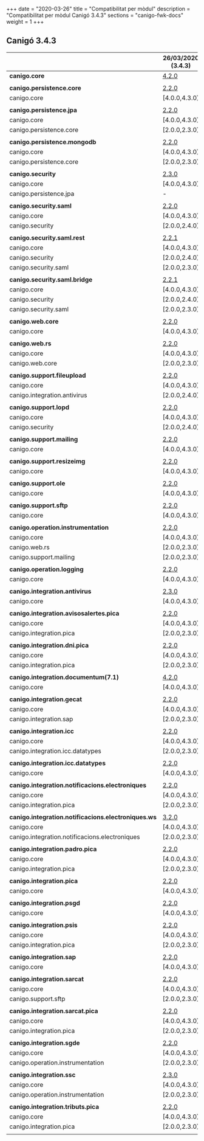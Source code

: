 +++
date        = "2020-03-26"
title       = "Compatibilitat per mòdul"
description = "Compatibilitat per mòdul Canigó 3.4.3"
sections    = "canigo-fwk-docs"
weight      = 1
+++

## Canigó 3.4.3

|                                                   		| 26/03/2020 (3.4.3)																															|
|---------------------------------------------------		|-----------------------------------------------------------------------------		|
| **canigo.core**                                   		| [4.2.0](/canigo-fwk-docs/documentacio-llibreries/canigo.core/4.2.0/) 								|
|                                                   		|               																																	|
| **canigo.persistence.core**                        		| [2.2.0](/canigo-fwk-docs/documentacio-llibreries/canigo.persistence.core/2.2.0/) |
| canigo.core                                       		| [4.0.0,4.3.0)  																																	|
|                                                   		|               																																	|
| **canigo.persistence.jpa**                         		| [2.2.0](/canigo-fwk-docs/documentacio-llibreries/canigo.persistence.jpa/2.2.0/)			|
| canigo.core                                       		| [4.0.0,4.3.0)  																																	|
| canigo.persistence.core                           		| [2.0.0,2.3.0)  																																	|
|                                                   		|               																																	|
| **canigo.persistence.mongodb**                     		| [2.2.0](/canigo-fwk-docs/documentacio-llibreries/canigo.persistence.mongodb/2.2.0/)          																																	|
| canigo.core                                       		| [4.0.0,4.3.0)  																																	|
| canigo.persistence.core                           		| [2.0.0,2.3.0)  																																	|
|                                                   		|               																																	|
| **canigo.security**                                		| [2.3.0](/canigo-fwk-docs/documentacio-llibreries/canigo.security/2.3.0/) |
| canigo.core                                       		| [4.0.0,4.3.0)  																																	|
| canigo.persistence.jpa                             		| -             																																	|
|                                                   		|               																																	|
| **canigo.security.saml**                           		| [2.2.0](/canigo-fwk-docs/documentacio-llibreries/canigo.security.saml/2.2.0/) |
| canigo.core                                       		| [4.0.0,4.3.0)  																																	|
| canigo.security                                   		| [2.0.0,2.4.0) 																																	|
|                                                   		|               																																	|
| **canigo.security.saml.rest**                      		| [2.2.1](/canigo-fwk-docs/documentacio-llibreries/canigo.security.rest/2.3.0/)|
| canigo.core                                       		| [4.0.0,4.3.0)  																																	|
| canigo.security                                   		| [2.0.0,2.4.0) 																																	|
| canigo.security.saml                               		| [2.0.0,2.3.0) 																																	|
|                                                   		|               																																	|
| **canigo.security.saml.bridge**                    		| [2.2.1](/canigo-fwk-docs/documentacio-llibreries/canigo.security.bridge/2.3.0/)|
| canigo.core                                       		| [4.0.0,4.3.0)  																																	|
| canigo.security                                   		| [2.0.0,2.4.0) 																																	|
| canigo.security.saml                               		| [2.0.0,2.3.0) 																																	|
|                                                   		|               																																	|
| **canigo.web.core**                                		| [2.2.0](/canigo-fwk-docs/documentacio-llibreries/canigo.web.core/2.2.0/) |
| canigo.core                                       		| [4.0.0,4.3.0)  																																	|
|                                                   		|               																																	|
| **canigo.web.rs**                                  		| [2.2.0](/canigo-fwk-docs/documentacio-llibreries/canigo.web.rs/2.2.0/) |
| canigo.core                                       		| [4.0.0,4.3.0)  																																	|
| canigo.web.core                                   		| [2.0.0,2.3.0) 																																	|
|                                                   		|               																																	|
| **canigo.support.fileupload**                      		| [2.2.0](/canigo-fwk-docs/documentacio-llibreries/canigo.support.fileupload/2.2.0/) |
| canigo.core                                       		| [4.0.0,4.3.0)  																																	|
| canigo.integration.antivirus                      		| [2.0.0,2.4.0) 																																	|
|                                                   		|               																																	|
| **canigo.support.lopd**                            		| [2.2.0](/canigo-fwk-docs/documentacio-llibreries/canigo.support.lopd/2.2.0/) |
| canigo.core                                       		| [4.0.0,4.3.0)  																																	|
| canigo.security                                   		| [2.0.0,2.4.0) 																																	|
|                                                   		|               																																	|
| **canigo.support.mailing**                         		| [2.2.0](/canigo-fwk-docs/documentacio-llibreries/canigo.support.mailing/2.2.0/) |
| canigo.core                                       		| [4.0.0,4.3.0)  																																	|
|                                                   		|               																																	|
| **canigo.support.resizeimg**                         	| [2.2.0](/canigo-fwk-docs/documentacio-llibreries/canigo.support.resizeimg/2.2.0/) |
| canigo.core                                       		| [4.0.0,4.3.0)  																																	|
|                                                   		|               																																	|
| **canigo.support.ole**                             		| [2.2.0](/canigo-fwk-docs/documentacio-llibreries/canigo.support.ole/2.2.0/) |
| canigo.core                                       		| [4.0.0,4.3.0)  																																	|
|                                                   		|               																																	|
| **canigo.support.sftp**                            		| [2.2.0](/canigo-fwk-docs/documentacio-llibreries/canigo.support.sftp/2.2.0/) |
| canigo.core                                       		| [4.0.0,4.3.0)  																																	|
|                                                   		|               																																	|
| **canigo.operation.instrumentation**               		| [2.2.0](/canigo-fwk-docs/documentacio-llibreries/canigo.operation.instrumentation/2.2.0/) |
| canigo.core                                       		| [4.0.0,4.3.0)  																																	|
| canigo.web.rs                                   			| [2.0.0,2.3.0) 																																	|
| canigo.support.mailing                           			| [2.0.0,2.3.0) 																																	|
|                                                   		|               																																	|
| **canigo.operation.logging**                       		| [2.2.0](/canigo-fwk-docs/documentacio-llibreries/canigo.operation.logging/2.2.0/) |
| canigo.core                                       		| [4.0.0,4.3.0)  																																	|
|                                                   		|               																																	|
| **canigo.integration.antivirus**                   		| [2.3.0](/canigo-fwk-docs/documentacio-llibreries/canigo.integration.antivirus/2.3.0/) |
| canigo.core                                       		| [4.0.0,4.3.0)  																																	|
|                                                   		|               																																	|
| **canigo.integration.avisosalertes.pica**          		| [2.2.0](/canigo-fwk-docs/documentacio-llibreries/canigo.integration.avisosalertes.pica/2.2.0/) |
| canigo.core                                       		| [4.0.0,4.3.0)  																																	|
| canigo.integration.pica                           		| [2.0.0,2.3.0) 																																	|
|                                                   		|               																																	|
| **canigo.integration.dni.pica**                    		| [2.2.0](/canigo-fwk-docs/documentacio-llibreries/canigo.integration.dni.pica/2.2.0/) |
| canigo.core                                       		| [4.0.0,4.3.0)  																																	|
| canigo.integration.pica                           		| [2.0.0,2.3.0) 																																	|
|                                                   		|               																																	|
| **canigo.integration.documentum(7.1)**             		| [4.2.0](/canigo-fwk-docs/documentacio-llibreries/canigo.integration.documentum/4.2.0/) |
| canigo.core                                       		| [4.0.0,4.3.0)  																																	|
|                                                   		|               																																	|
| **canigo.integration.gecat**                       		| [2.2.0](/canigo-fwk-docs/documentacio-llibreries/canigo.integration.gecat/2.2.0/) |
| canigo.core                                       		| [4.0.0,4.3.0)  																																	|
| canigo.integration.sap                            		| [2.0.0,2.3.0) 																																	|
|                                                   		|               																																	|
| **canigo.integration.icc**                         		| [2.2.0](/canigo-fwk-docs/documentacio-llibreries/canigo.integration.icc/2.2.0/) |
| canigo.core                                       		| [4.0.0,4.3.0)  																																	|
| canigo.integration.icc.datatypes                  		| [2.0.0,2.3.0)  																																	|
|                                                   		|               																																	|
| **canigo.integration.icc.datatypes**               		| [2.2.0](/canigo-fwk-docs/documentacio-llibreries/canigo.integration.icc.datatypes/2.2.0/) |
| canigo.core                                       		| [4.0.0,4.3.0)  																																	|
|                                                   		|               																																	|
| **canigo.integration.notificacions.electroniques** 		| [2.2.0](/canigo-fwk-docs/documentacio-llibreries/canigo.integration.notificacions.electroniques/2.2.0/) |
| canigo.core                                       		| [4.0.0,4.3.0)  																																	|
| canigo.integration.pica                           		| [2.0.0,2.3.0) 																																	|
|                                                   		|               																																	|
| **canigo.integration.notificacions.electroniques.ws**	| [3.2.0](/canigo-fwk-docs/documentacio-llibreries/canigo.integration.notificacions.electroniques.ws/3.2.0/) |
| canigo.core                                       		| [4.0.0,4.3.0)  																																	|
| canigo.integration.notificacions.electroniques    		| [2.0.0,2.3.0) 																																	|
|                                                   		|               																																	|
| **canigo.integration.padro.pica**                  		| [2.2.0](/canigo-fwk-docs/documentacio-llibreries/canigo.integration.padro.pica/2.2.0/) |
| canigo.core                                       		| [4.0.0,4.3.0)  																																	|
| canigo.integration.pica                           		| [2.0.0,2.3.0) 																																	|
|                                                   		|               																																	|
| **canigo.integration.pica**                        		| [2.2.0](/canigo-fwk-docs/documentacio-llibreries/canigo.integration.pica/2.2.0/) |
| canigo.core                                       		| [4.0.0,4.3.0)  																																	|
|                                                   		|               																																	|
| **canigo.integration.psgd**                        		| [2.2.0](/canigo-fwk-docs/documentacio-llibreries/canigo.integration.psgd/2.2.0/) |
| canigo.core                                       		| [4.0.0,4.3.0)  																																	|
|                                                   		|               																																	|
| **canigo.integration.psis**                        		| [2.2.0](/canigo-fwk-docs/documentacio-llibreries/canigo.integration.psis/2.2.0/) |
| canigo.core                                       		| [4.0.0,4.3.0)  																																	|
| canigo.integration.pica                           		| [2.0.0,2.3.0) 																																	|
|                                                   		|               																																	|
| **canigo.integration.sap**                         		| [2.2.0](/canigo-fwk-docs/documentacio-llibreries/canigo.integration.sap/2.2.0/) |
| canigo.core                                       		| [4.0.0,4.3.0)  																																	|
|                                                   		|               																																	|
| **canigo.integration.sarcat**                      		| [2.2.0](/canigo-fwk-docs/documentacio-llibreries/canigo.integration.sarcat/2.2.0/) |
| canigo.core                                       		| [4.0.0,4.3.0)  																																	|
| canigo.support.sftp                               		| [2.0.0,2.3.0) 																																	|
|                                                   		|               																																	|
| **canigo.integration.sarcat.pica**                 		| [2.2.0](/canigo-fwk-docs/documentacio-llibreries/canigo.integration.sarcat.pica/2.2.0/) |
| canigo.core                                       		| [4.0.0,4.3.0)  																																	|
| canigo.integration.pica                           		| [2.0.0,2.3.0) 																																	|
|                                                   		|               																																	|
| **canigo.integration.sgde**                        		| [2.2.0](/canigo-fwk-docs/documentacio-llibreries/canigo.integration.sgde.pica/2.2.0/) |
| canigo.core                                       		| [4.0.0,4.3.0)  																																	|
| canigo.operation.instrumentation                  		| [2.0.0,2.3.0) 																																	|
|                                                   		|               																																	|
| **canigo.integration.ssc**                         		| [2.3.0](/canigo-fwk-docs/documentacio-llibreries/canigo.integration.ssc/2.3.0/) |
| canigo.core                                       		| [4.0.0,4.3.0)  																																	|
| canigo.operation.instrumentation                  		| [2.0.0,2.3.0) 																																	|
|                                                   		|               																																	|
| **canigo.integration.tributs.pica**                		| [2.2.0](/canigo-fwk-docs/documentacio-llibreries/canigo.integration.tributs.pica/2.2.0/) |
| canigo.core                                       		| [4.0.0,4.3.0)  																																	|
| canigo.integration.pica                           		| [2.0.0,2.3.0) 																																	|
|                                                   		|               																																	|